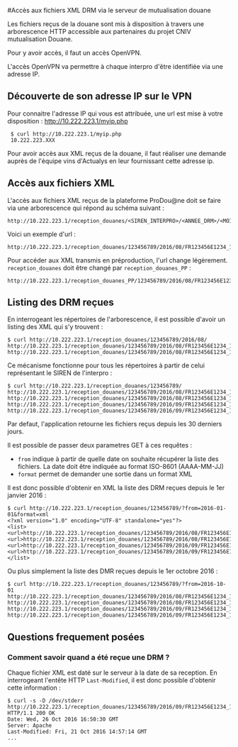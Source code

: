 #Accès aux fichiers XML DRM via le serveur de mutualisation douane

Les fichiers reçus de la douane sont mis à disposition à travers une arborescence HTTP accessible aux partenaires du projet CNIV mutualisation Douane.

Pour y avoir accès, il faut un accès OpenVPN.

L'accès OpenVPN va permettre à chaque interpro d'être identifiée via une adresse IP.

## Découverte de son adresse IP sur le VPN

Pour connaitre l'adresse IP qui vous est attribuée, une url est mise à votre disposition : http://10.222.223.1/myip.php

     $ curl http://10.222.223.1/myip.php
     10.222.223.XXX

Pour avoir accès aux XML reçus de la douane, il faut réaliser une demande auprès de l'équipe vins d'Actualys en leur fournissant cette adresse ip.

## Accès aux fichiers XML

L'accès aux fichiers XML reçus de la plateforme ProDou@ne doit se faire via une arborescence qui répond au schéma suivant :

    http://10.222.223.1/reception_douanes/<SIREN_INTERPRO>/<ANNEE_DRM>/<MOIS_DRM>/<ACCISE_RESSORTISANT>_<NOMBRE>_<DATE_DEPOT>.xml

Voici un exemple d'url :

    http://10.222.223.1/reception_douanes/123456789/2016/08/FR123456E1234_1234567_20160901.xml

Pour accéder aux XML transmis en préproduction, l'url change légèrement. ``reception_douanes`` doit être changé par ``reception_douanes_PP`` :

    http://10.222.223.1/reception_douanes_PP/123456789/2016/08/FR123456E1234_1234567_20160901.xml

## Listing des DRM reçues

En interrogeant les répertoires de l'arborescence, il est possible d'avoir un listing des XML qui s'y trouvent :

    $ curl http://10.222.223.1/reception_douanes/123456789/2016/08/
    http://10.222.223.1/reception_douanes/123456789/2016/08/FR123456E1234_1234567_20160914.xml
    http://10.222.223.1/reception_douanes/123456789/2016/08/FR123456E1234_1234567_20160906.xml

Ce mécanisme fonctionne pour tous les répertoires à partir de celui représentant le SIREN de l'interpro :

    $ curl http://10.222.223.1/reception_douanes/123456789/
    http://10.222.223.1/reception_douanes/123456789/2016/08/FR123456E1234_1234567_20160914.xml
    http://10.222.223.1/reception_douanes/123456789/2016/08/FR123456E1234_1234567_20160906.xml
    http://10.222.223.1/reception_douanes/123456789/2016/09/FR123456E1234_1234567_20160914.xml
    http://10.222.223.1/reception_douanes/123456789/2016/09/FR123456E1234_1234567_20160914.xml

Par defaut, l'application retourne les fichiers reçus depuis les 30 derniers jours.

Il est possible de passer deux parametres GET à ces requêtes :

 - ``from`` indique à partir de quelle date on souhaite récupérer la liste des fichiers. La date doit être indiquée au format ISO-8601 (AAAA-MM-JJ)
 - ``format`` permet de demander une sortie dans un format XML

 Il est donc possible d'obtenir en XML la liste des DRM reçues depuis le 1er janvier 2016 :

    $ curl http://10.222.223.1/reception_douanes/123456789/?from=2016-01-01&format=xml
    <?xml version="1.0" encoding="UTF-8" standalone="yes"?>
    <list>
    <url>http://10.222.223.1/reception_douanes/123456789/2016/08/FR123456E1234_1234567_20160914.xml</url>
    <url>http://10.222.223.1/reception_douanes/123456789/2016/08/FR123456E1234_1234567_20160906.xml</url>
    <url>http://10.222.223.1/reception_douanes/123456789/2016/09/FR123456E1234_1234567_20160914.xml</url>
    <url>http://10.222.223.1/reception_douanes/123456789/2016/09/FR123456E1234_1234567_20160914.xml</url>
    </list>

Ou plus simplement la liste des DMR reçues depuis le 1er octobre 2016 :

    $ curl http://10.222.223.1/reception_douanes/123456789/?from=2016-10-01
    http://10.222.223.1/reception_douanes/123456789/2016/08/FR123456E1234_1234567_20160914.xml
    http://10.222.223.1/reception_douanes/123456789/2016/08/FR123456E1234_1234567_20160906.xml
    http://10.222.223.1/reception_douanes/123456789/2016/09/FR123456E1234_1234567_20160914.xml
    http://10.222.223.1/reception_douanes/123456789/2016/09/FR123456E1234_1234567_20160914.xml

## Questions frequement posées

### Comment savoir quand a été reçue une DRM ?

Chaque fichier XML est daté sur le serveur à la date de sa reception. En interrogeant l'entête HTTP ``Last-Modified``, il est donc possible d'obtenir cette information :

    $ curl -s -D /dev/stderr http://10.222.223.1/reception_douanes/123456789/2016/09/FR123456E1234_1234567_20160914.xml
    HTTP/1.1 200 OK
    Date: Wed, 26 Oct 2016 16:50:30 GMT
    Server: Apache
    Last-Modified: Fri, 21 Oct 2016 14:57:14 GMT
    ...
